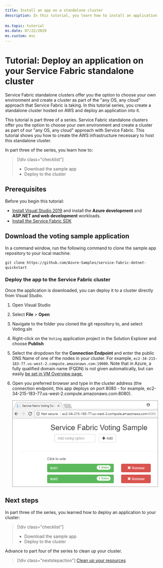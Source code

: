 ```yaml
---
title: Install an app on a standalone cluster
description: In this tutorial, you learn how to install an application into your standalone Service Fabric cluster.

ms.topic: tutorial
ms.date: 07/22/2019
ms.custom: mvc
---
```

# Tutorial: Deploy an application on your Service Fabric standalone cluster

Service Fabric standalone clusters offer you the option to choose your own environment and create a cluster as part of the "any OS, any cloud" approach that Service Fabric is taking. In this tutorial series, you create a standalone cluster hosted on AWS and deploy an application into it.

This tutorial is part three of a series.  Service Fabric standalone clusters offer you the option to choose your own environment and create a cluster as part of our "any OS, any cloud" approach with Service Fabric. This tutorial shows you how to create the AWS infrastructure necessary to host this standalone cluster.

In part three of the series, you learn how to:

> [!div class="checklist"]
> * Download the sample app
> * Deploy to the cluster

## Prerequisites

Before you begin this tutorial:

* [Install Visual Studio 2019](https://www.visualstudio.com/) and install the **Azure development** and **ASP.NET and web development** workloads.
* [Install the Service Fabric SDK](service-fabric-get-started.md)

## Download the voting sample application

In a command window, run the following command to clone the sample app repository to your local machine.

```
git clone https://github.com/Azure-Samples/service-fabric-dotnet-quickstart
```

### Deploy the app to the Service Fabric cluster

Once the application is downloaded, you can deploy it to a cluster directly from Visual Studio.

1. Open Visual Studio

2. Select **File** > **Open**

3. Navigate to the folder you cloned the git repository to, and select Voting.sln

4. Right-click on the `Voting` application project in the Solution Explorer and choose **Publish**

5. Select the dropdown for the **Connection Endpoint** and enter the public DNS Name of one of the nodes in your cluster.  For example, `ec2-34-215-183-77.us-west-2.compute.amazonaws.com:19000`. Note that in Azure, a fully qualified domain name (FQDN) is not given automatically, but can easily [be set in VM Overview page.](../virtual-machines/linux/portal-create-fqdn.md)

6. Open you preferred browser and type in the cluster address (the connection endpoint, this app deploys on port 8080 - for example, ec2-34-215-183-77.us-west-2.compute.amazonaws.com:8080).

    ![API Response from Cluster](./media/service-fabric-tutorial-standalone-cluster/deployed-app.png)

## Next steps

In part three of the series, you learned how to deploy an application to your cluster:

> [!div class="checklist"]
> * Download the sample app
> * Deploy to the cluster

Advance to part four of the series to clean up your cluster.

> [!div class="nextstepaction"]
> [Clean up your resources](service-fabric-tutorial-standalone-clean-up.md)
